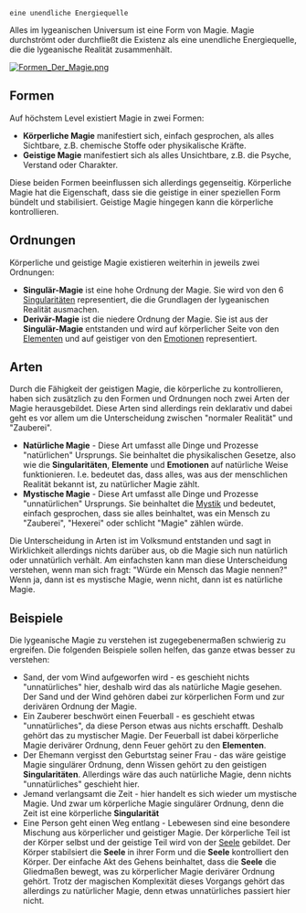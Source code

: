 	eine unendliche Energiequelle

Alles im lygeanischen Universum ist eine Form von Magie. Magie durchströmt oder durchfließt die Existenz als eine unendliche Energiequelle, die die lygeanische Realität zusammenhält.

[![Formen_Der_Magie.png](https://www.worldanvil.com/uploads/images/486f5d11344d89d68becb58302d3e7c5.png "Formen_Der_Magie.png")](https://www.worldanvil.com/i/157281 "Formen_Der_Magie.png")
## Formen
Auf höchstem Level existiert Magie in zwei Formen:
- **Körperliche Magie** manifestiert sich, einfach gesprochen, als alles Sichtbare, z.B. chemische Stoffe oder physikalische Kräfte.
- **Geistige Magie** manifestiert sich als alles Unsichtbare, z.B. die Psyche, Verstand oder Charakter.

Diese beiden Formen beeinflussen sich allerdings gegenseitig. Körperliche Magie hat die Eigenschaft, dass sie die geistige in einer speziellen Form bündelt und stabilisiert. Geistige Magie hingegen kann die körperliche kontrollieren.  

## Ordnungen
Körperliche und geistige Magie existieren weiterhin in jeweils zwei Ordnungen:
- **Singulär-Magie** ist eine hohe Ordnung der Magie. Sie wird von den 6 [Singularitäten](Die%20Singularitäten.md) representiert, die die Grundlagen der lygeanischen Realität ausmachen.
- **Derivär-Magie** ist die niedere Ordnung der Magie. Sie ist aus der **Singulär-Magie** entstanden und wird auf körperlicher Seite von den [Elementen](Die%20Elemente.md) und auf geistiger von den [Emotionen](Die%20Emotionen.md) representiert.

## Arten
Durch die Fähigkeit der geistigen Magie, die körperliche zu kontrollieren, haben sich zusätzlich zu den Formen und Ordnungen noch zwei Arten der Magie herausgebildet. Diese Arten sind allerdings rein deklarativ und dabei geht es vor allem um die Unterscheidung zwischen "normaler Realität" und "Zauberei".
- **Natürliche Magie** - Diese Art umfasst alle Dinge und Prozesse "natürlichen" Ursprungs. Sie beinhaltet die physikalischen Gesetze, also wie die **Singularitäten**, **Elemente** und **Emotionen** auf natürliche Weise funktionieren. I.e. bedeutet das, dass alles, was aus der menschlichen Realität bekannt ist, zu natürlicher Magie zählt.
- **Mystische Magie** - Diese Art umfasst alle Dinge und Prozesse "unnatürlichen" Ursprungs. Sie beinhaltet die [Mystik](Die%20Mystik.md) und bedeutet, einfach gesprochen, dass sie alles beinhaltet, was ein Mensch zu "Zauberei", "Hexerei" oder schlicht "Magie" zählen würde.

Die Unterscheidung in Arten ist im Volksmund entstanden und sagt in Wirklichkeit allerdings nichts darüber aus, ob die Magie sich nun natürlich oder unnatürlich verhält. Am einfachsten kann man diese Unterscheidung verstehen, wenn man sich fragt: "Würde ein Mensch das Magie nennen?" Wenn ja, dann ist es mystische Magie, wenn nicht, dann ist es natürliche Magie.  

## Beispiele
Die lygeanische Magie zu verstehen ist zugegebenermaßen schwierig zu ergreifen. Die folgenden Beispiele sollen helfen, das ganze etwas besser zu verstehen:
- Sand, der vom Wind aufgeworfen wird - es geschieht nichts "unnatürliches" hier, deshalb wird das als natürliche Magie gesehen. Der Sand und der Wind gehören dabei zur körperlichen Form und zur derivären Ordnung der Magie.
- Ein Zauberer beschwört einen Feuerball - es geschieht etwas "unnatürliches", da diese Person etwas aus nichts erschafft. Deshalb gehört das zu mystischer Magie. Der Feuerball ist dabei körperliche Magie derivärer Ordnung, denn Feuer gehört zu den **Elementen**.
- Der Ehemann vergisst den Geburtstag seiner Frau - das wäre geistige Magie singulärer Ordnung, denn Wissen gehört zu den geistigen **Singularitäten**. Allerdings wäre das auch natürliche Magie, denn nichts "unnatürliches" geschieht hier.
- Jemand verlangsamt die Zeit - hier handelt es sich wieder um mystische Magie. Und zwar um körperliche Magie singulärer Ordnung, denn die Zeit ist eine körperliche **Singularität**
- Eine Person geht einen Weg entlang - Lebewesen sind eine besondere Mischung aus körperlicher und geistiger Magie. Der körperliche Teil ist der Körper selbst und der geistige Teil wird von der [Seele](Die%20Seele.md) gebildet. Der Körper stabilsiert die **Seele** in ihrer Form und die **Seele** kontrolliert den Körper. Der einfache Akt des Gehens beinhaltet, dass die **Seele** die Gliedmaßen bewegt, was zu körperlicher Magie derivärer Ordnung gehört. Trotz der magischen Komplexität dieses Vorgangs gehört das allerdings zu natürlicher Magie, denn etwas unnatürliches passiert hier nicht.